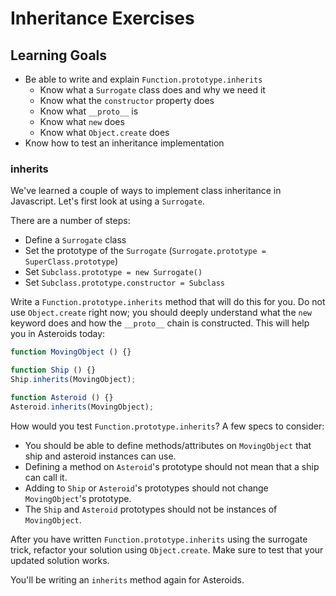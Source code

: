 # Inheritance Exercises

## Learning Goals

+ Be able to write and explain `Function.prototype.inherits`
  + Know what a `Surrogate` class does and why we need it
  + Know what the `constructor` property does
  + Know what `__proto__` is
  + Know what `new` does
  + Know what `Object.create` does
+ Know how to test an inheritance implementation

### inherits

We've learned a couple of ways to implement class inheritance in Javascript.
Let's first look at using a `Surrogate`.

There are a number of steps:

* Define a `Surrogate` class
* Set the prototype of the `Surrogate` (`Surrogate.prototype =
  SuperClass.prototype`)
* Set `Subclass.prototype = new Surrogate()`
* Set `Subclass.prototype.constructor = Subclass`

Write a `Function.prototype.inherits` method that will do this for you.
Do not use `Object.create` right now; you should deeply understand what
the `new` keyword does and how the `__proto__` chain is constructed. This
will help you in Asteroids today:

```javascript
function MovingObject () {}

function Ship () {}
Ship.inherits(MovingObject);

function Asteroid () {}
Asteroid.inherits(MovingObject);
```

How would you test `Function.prototype.inherits`? A few specs to consider:

* You should be able to define methods/attributes on `MovingObject`
   that ship and asteroid instances can use.
* Defining a method on `Asteroid`'s prototype should not mean that a
   ship can call it.
* Adding to `Ship` or `Asteroid`'s prototypes should not change
   `MovingObject`'s prototype.
* The `Ship` and `Asteroid` prototypes should not be instances of
   `MovingObject`.

After you have written `Function.prototype.inherits` using the surrogate trick,
refactor your solution using `Object.create`. Make sure to test that your
updated solution works.

You'll be writing an `inherits` method again
for Asteroids.